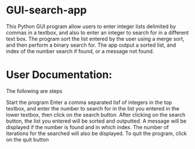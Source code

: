 # GUI-search-app
This Python GUI program allow users to enter integer lists delimited by commas in a textbox, and also to enter an integer to search for in a different text box. The program sort the list entered by the user using a merge sort, and then perform a binary search for. The app output a sorted list, and index of the number search if found, or a message not found.

# User Documentation:
The following are steps

Start the program
Enter a comma separated lisf of integers in the top textbox, and enter the number to search for in the list you entered in the lower textbox, then click on the search button.
After clicking on the search button, the list you entered will be sorted and outputted. A message will be displayed if the number is found and in which index. The number of iterations for the searched will also be displayed.
To quit the program, click on the quit button
